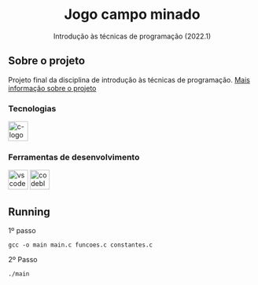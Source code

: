 <h1 align="center">Jogo campo minado</h1>
<p align="center">Introdução às técnicas de programação (2022.1) <i></i></p>

##  Sobre o projeto
Projeto final da disciplina de introdução às técnicas de programação. <a href=/.instrucoes/IMD1012_-_Trabalho_3_-_Campo_Minado.pdf>Mais informação sobre o projeto</a>

### Tecnologias
<p display="inline-block">
  <img width="40" src="https://upload.wikimedia.org/wikipedia/commons/1/18/C_Programming_Language.svg" alt="c-logo"/>
</p>

### Ferramentas de desenvolvimento
<p display="inline-block">
<img width="40" src="https://upload.wikimedia.org/wikipedia/commons/thumb/9/9a/Visual_Studio_Code_1.35_icon.svg/2048px-Visual_Studio_Code_1.35_icon.svg.png" alt="vscode-logo"/>

<img width="40" src="https://upload.wikimedia.org/wikipedia/commons/b/bb/Breezeicons-apps-48-codeblocks.svg" alt="codeblock-logo"/>
  
</p>

## Running
1º passo

 ```gcc -o main main.c funcoes.c constantes.c```

2º Passo

```./main```
